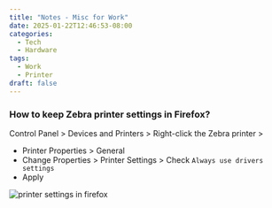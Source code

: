 ```yaml
---
title: "Notes - Misc for Work"
date: 2025-01-22T12:46:53-08:00
categories:
  - Tech
  - Hardware
tags:
  - Work
  - Printer
draft: false
---
```


### How to keep Zebra printer settings in Firefox?
Control Panel > Devices and Printers > Right-click the Zebra printer > 
* Printer Properties > General
* Change Properties > Printer Settings > Check `Always use drivers settings`
* Apply

![printer settings in firefox](/images/2025/work-zebra-settings-firefox.png)
